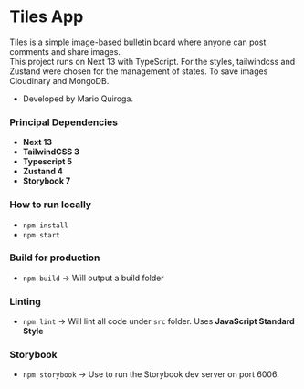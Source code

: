 # Tiles App

Tiles is a simple image-based bulletin board where anyone can post comments and share images. <br/>
This project runs on Next 13 with TypeScript.
For the styles, tailwindcss and Zustand were chosen for the management of states.
To save images Cloudinary and MongoDB.

- Developed by Mario Quiroga.

### Principal Dependencies
- **Next 13**
- **TailwindCSS 3**
- **Typescript 5**
- **Zustand 4**
- **Storybook 7**

### How to run locally
- `npm install`
- `npm start`

### Build for production
- `npm build` -> Will output a build folder

### Linting
- `npm lint` -> Will lint all code under `src` folder. Uses **JavaScript Standard Style**

### Storybook
- `npm storybook` -> Use to run the Storybook dev server on port 6006.